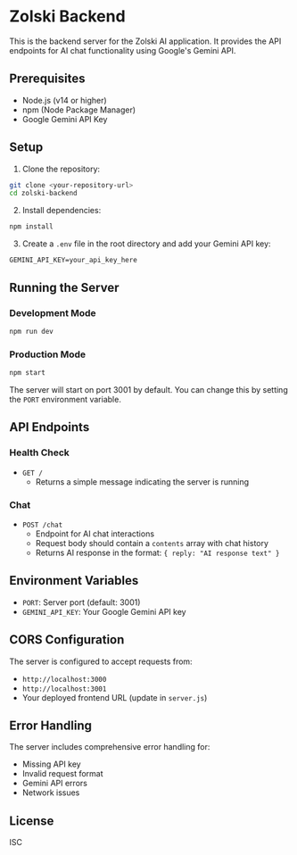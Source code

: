 # Zolski Backend

This is the backend server for the Zolski AI application. It provides the API endpoints for AI chat functionality using Google's Gemini API.

## Prerequisites

- Node.js (v14 or higher)
- npm (Node Package Manager)
- Google Gemini API Key

## Setup

1. Clone the repository:
```bash
git clone <your-repository-url>
cd zolski-backend
```

2. Install dependencies:
```bash
npm install
```

3. Create a `.env` file in the root directory and add your Gemini API key:
```
GEMINI_API_KEY=your_api_key_here
```

## Running the Server

### Development Mode
```bash
npm run dev
```

### Production Mode
```bash
npm start
```

The server will start on port 3001 by default. You can change this by setting the `PORT` environment variable.

## API Endpoints

### Health Check
- `GET /`
  - Returns a simple message indicating the server is running

### Chat
- `POST /chat`
  - Endpoint for AI chat interactions
  - Request body should contain a `contents` array with chat history
  - Returns AI response in the format: `{ reply: "AI response text" }`

## Environment Variables

- `PORT`: Server port (default: 3001)
- `GEMINI_API_KEY`: Your Google Gemini API key

## CORS Configuration

The server is configured to accept requests from:
- `http://localhost:3000`
- `http://localhost:3001`
- Your deployed frontend URL (update in `server.js`)

## Error Handling

The server includes comprehensive error handling for:
- Missing API key
- Invalid request format
- Gemini API errors
- Network issues

## License

ISC 